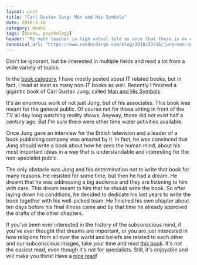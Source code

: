 ```yaml
---
layout: post
title: "Carl Gustav Jung: Man and His Symbols"
date: 2018-3-16
category: books
tags: [books, psychology]
header: "My math teacher in high school told us once that there is no worse than a math teacher who doesn't care about anything but math. I think she made an important point not only for math teachers but for every human being."
canonical_url: "https://www.sandordargo.com/blog/2018/03/16/jung-man-and-his-symbols"
---
```

Don't be ignorant, but be interested in multiple fields and read a lot from a wide variety of topics.

In the [book category](/blog/category/#books), I have mostly posted about IT related books, but in fact, I read at least as many non-IT books as well. Recently I finished a gigantic book of Carl Gustav Jung, called [Man and His Symbols](http://amzn.to/2C2gYt8).

It's an enormous work of not just Jung, but of his associates. This book was meant for the general public. Of course not for those sitting in front of the TV all day long watching reality shows. Anyway, those did not exist half a century ago. But I'm sure there were other time water activities available.

Once Jung gave an interview for the British television and a leader of a book publishing company was amazed by it. In fact, he was convinced that Jung should write a book about how he sees the human mind, about his most important ideas in a way that is understandable and interesting for the non-specialist public.

The only obstacle was Jung and his determination not to write that book for many reasons. He resisted for some time, but then he had a dream. He dreamt that he was addressing a big audience and they are listening to him with care. This dream meant to him that he should write the book. So after laying down his conditions, he decided to dedicate his last years to write the book together with his well-picked team. He finished his own chapter about ten days before his final illness came and by that time he already approved the drafts of the other chapters.

If you've been ever interested in the history of the subconscious mind, if you've ever thought that dreams are important, or you are just interested in how religions from all over the world and beliefs are related to each other and our subconscious images, take your time and read [this book](http://amzn.to/2C2gYt8). It's not the easiest read, even though it's not for specialists. Still, it's enjoyable and will make you think! Have a [nice read](http://amzn.to/2C2gYt8)!
